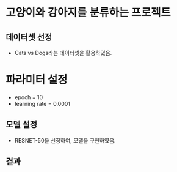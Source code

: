 # 고양이와 강아지를 분류하는 프로젝트

## 데이터셋 선정
- Cats vs Dogs라는 데이터셋을 활용하였음.

# 파라미터 설정
- epoch = 10
- learning rate = 0.0001

## 모델 설정
- RESNET-50을 선정하여, 모델을 구현하였음.

## 결과
 
 

